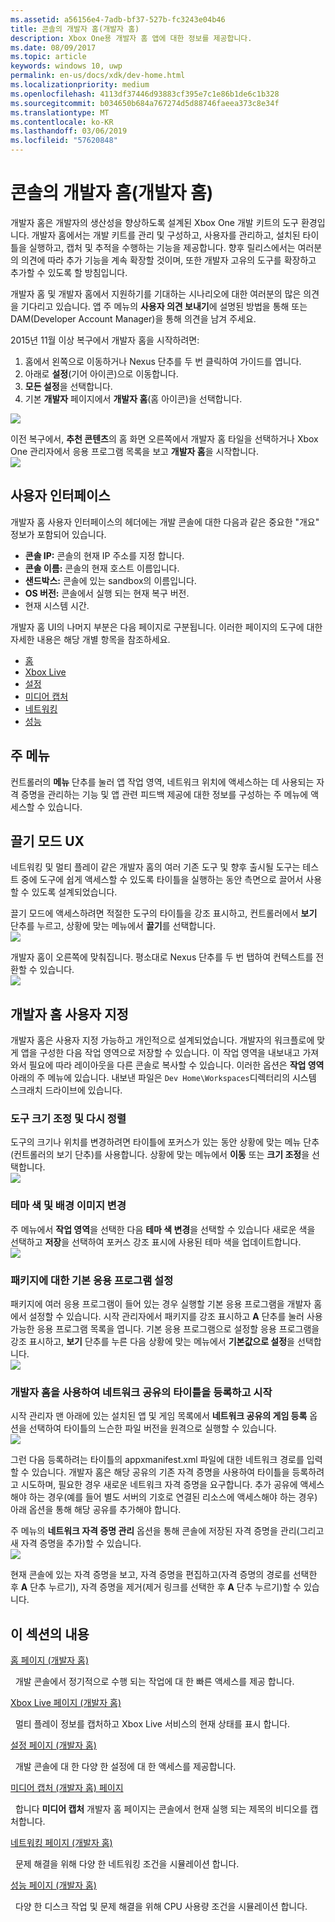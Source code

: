 ```yaml
---
ms.assetid: a56156e4-7adb-bf37-527b-fc3243e04b46
title: 콘솔의 개발자 홈(개발자 홈)
description: Xbox One용 개발자 홈 앱에 대한 정보를 제공합니다.
ms.date: 08/09/2017
ms.topic: article
keywords: windows 10, uwp
permalink: en-us/docs/xdk/dev-home.html
ms.localizationpriority: medium
ms.openlocfilehash: 4113df37446d93883cf395e7c1e86b1de6c1b328
ms.sourcegitcommit: b034650b684a767274d5d88746faeea373c8e34f
ms.translationtype: MT
ms.contentlocale: ko-KR
ms.lasthandoff: 03/06/2019
ms.locfileid: "57620848"
---
```

# <a name="developer-home-on-the-console-dev-home"></a>콘솔의 개발자 홈(개발자 홈)
   
  
개발자 홈은 개발자의 생산성을 향상하도록 설계된 Xbox One 개발 키트의 도구 환경입니다. 개발자 홈에서는 개발 키트를 관리 및 구성하고, 사용자를 관리하고, 설치된 타이틀을 실행하고, 캡처 및 추적을 수행하는 기능을 제공합니다. 향후 릴리스에서는 여러분의 의견에 따라 추가 기능을 계속 확장할 것이며, 또한 개발자 고유의 도구를 확장하고 추가할 수 있도록 할 방침입니다.   
   
  
개발자 홈 및 개발자 홈에서 지원하기를 기대하는 시나리오에 대한 여러분의 많은 의견을 기다리고 있습니다. 앱 주 메뉴의 **사용자 의견 보내기**에 설명된 방법을 통해 또는 DAM(Developer Account Manager)을 통해 의견을 남겨 주세요.   
   
  
2015년 11월 이상 복구에서 개발자 홈을 시작하려면:  
 
   1. 홈에서 왼쪽으로 이동하거나 Nexus 단추를 두 번 클릭하여 가이드를 엽니다.  
   1. 아래로 **설정**(기어 아이콘)으로 이동합니다.   
   1. **모든 설정**을 선택합니다.  
   1. 기본 **개발자** 페이지에서 **개발자 홈**(홈 아이콘)을 선택합니다.   

 ![](images/dev_home_icons.png)   
  
이전 복구에서, **추천 콘텐츠**의 홈 화면 오른쪽에서 개발자 홈 타일을 선택하거나 Xbox One 관리자에서 응용 프로그램 목록을 보고 **개발자 홈**을 시작합니다.   
 ![](images/dev_home_1.png) 
<a id="ID4EBC"></a>

   

## <a name="user-interface"></a>사용자 인터페이스  
   
  
개발자 홈 사용자 인터페이스의 헤더에는 개발 콘솔에 대한 다음과 같은 중요한 "개요" 정보가 포함되어 있습니다.   
 
   *  **콘솔 IP:** 콘솔의 현재 IP 주소를 지정 합니다.   
   *  **콘솔 이름:** 콘솔의 현재 호스트 이름입니다.  
   *  **샌드박스:** 콘솔에 있는 sandbox의 이름입니다.  
   *  **OS 버전:** 콘솔에서 실행 되는 현재 복구 버전.
   *  현재 시스템 시간.   

   
  
개발자 홈 UI의 나머지 부분은 다음 페이지로 구분됩니다. 이러한 페이지의 도구에 대한 자세한 내용은 해당 개별 항목을 참조하세요.   
 
   *  [홈](devhome-home.md)  
   *  [Xbox Live](devhome-live.md)  
   *  [설정](devhome-settings.md)  
   *  [미디어 캡처](devhome-capture.md)  
   *  [네트워킹](devhome-networking.md)  
   *  [성능](devhome-performance.md)  

  
<a id="ID4EKE"></a>

   

## <a name="main-menu"></a>주 메뉴  
   
  
컨트롤러의 **메뉴** 단추를 눌러 앱 작업 영역, 네트워크 위치에 액세스하는 데 사용되는 자격 증명을 관리하는 기능 및 앱 관련 피드백 제공에 대한 정보를 구성하는 주 메뉴에 액세스할 수 있습니다.   
  
<a id="ID4EUE"></a>

   

## <a name="snap-mode-ux"></a>끌기 모드 UX  
   
  
네트워킹 및 멀티 플레이 같은 개발자 홈의 여러 기존 도구 및 향후 출시될 도구는 테스트 중에 도구에 쉽게 액세스할 수 있도록 타이틀을 실행하는 동안 측면으로 끌어서 사용할 수 있도록 설계되었습니다.   
   
  
끌기 모드에 액세스하려면 적절한 도구의 타이틀을 강조 표시하고, 컨트롤러에서 **보기** 단추를 누르고, 상황에 맞는 메뉴에서 **끌기**를 선택합니다.  
 ![](images/dev_home_4.png)   
  
개발자 홈이 오른쪽에 맞춰집니다. 평소대로 Nexus 단추를 두 번 탭하여 컨텍스트를 전환할 수 있습니다.  
 ![](images/dev_home_5.png)  
<a id="ID4EKF"></a>

   

## <a name="customizing-dev-home"></a>개발자 홈 사용자 지정  
   
  
개발자 홈은 사용자 지정 가능하고 개인적으로 설계되었습니다. 개발자의 워크플로에 맞게 앱을 구성한 다음 작업 영역으로 저장할 수 있습니다. 이 작업 영역을 내보내고 가져와서 필요에 따라 레이아웃을 다른 콘솔로 복사할 수 있습니다. 이러한 옵션은 **작업 영역** 아래의 주 메뉴에 있습니다. 내보낸 파일은 `Dev Home\Workspaces`디렉터리의 시스템 스크래치 드라이브에 있습니다.   
 
<a id="ID4EVF"></a>

   

### <a name="resizing-and-reordering-tools"></a>도구 크기 조정 및 다시 정렬  
   
  
도구의 크기나 위치를 변경하려면 타이틀에 포커스가 있는 동안 상황에 맞는 메뉴 단추(컨트롤러의 보기 단추)를 사용합니다. 상황에 맞는 메뉴에서 **이동** 또는 **크기 조정**을 선택합니다.   
 ![](images/dev_home_6.png)  
<a id="ID4EEG"></a>

   

### <a name="changing-theme-color-and-background-image"></a>테마 색 및 배경 이미지 변경  
   
  
주 메뉴에서 **작업 영역**을 선택한 다음 **테마 색 변경**을 선택할 수 있습니다 새로운 색을 선택하고 **저장**을 선택하여 포커스 강조 표시에 사용된 테마 색을 업데이트합니다.   
 ![](images/dev_home_7.png)  
<a id="ID4EVG"></a>

   

### <a name="setting-the-default-application-for-a-package"></a>패키지에 대한 기본 응용 프로그램 설정  
   
  
패키지에 여러 응용 프로그램이 들어 있는 경우 실행할 기본 응용 프로그램을 개발자 홈에서 설정할 수 있습니다. 시작 관리자에서 패키지를 강조 표시하고 **A** 단추를 눌러 사용 가능한 응용 프로그램 목록을 엽니다. 기본 응용 프로그램으로 설정할 응용 프로그램을 강조 표시하고, **보기** 단추를 누른 다음 상황에 맞는 메뉴에서 **기본값으로 설정**을 선택합니다.   
 ![](images/dev_home_setdefault.png)  
<a id="ID4EGH"></a>

   

### <a name="using-dev-home-to-register-and-launch-titles-from-a-network-share"></a>개발자 홈을 사용하여 네트워크 공유의 타이틀을 등록하고 시작  
   
  
시작 관리자 맨 아래에 있는 설치된 앱 및 게임 목록에서 **네트워크 공유의 게임 등록** 옵션을 선택하여 타이틀의 느슨한 파일 버전을 원격으로 실행할 수 있습니다.   
 ![](images/dev_home_8.png)   
  
그런 다음 등록하려는 타이틀의 appxmanifest.xml 파일에 대한 네트워크 경로를 입력할 수 있습니다. 개발자 홈은 해당 공유의 기존 자격 증명을 사용하여 타이틀을 등록하려고 시도하며, 필요한 경우 새로운 네트워크 자격 증명을 요구합니다. 추가 공유에 액세스해야 하는 경우(예를 들어 별도 서버의 기호로 연결된 리소스에 액세스해야 하는 경우) 아래 옵션을 통해 해당 공유를 추가해야 합니다.   
   
  
주 메뉴의 **네트워크 자격 증명 관리** 옵션을 통해 콘솔에 저장된 자격 증명을 관리(그리고 새 자격 증명을 추가)할 수 있습니다.   
 ![](images/dev_home_9.png)   
  
현재 콘솔에 있는 자격 증명을 보고, 자격 증명을 편집하고(자격 증명의 경로를 선택한 후 **A** 단추 누르기), 자격 증명을 제거(제거 링크를 선택한 후 **A** 단추 누르기)할 수 있습니다.   
   
<a id="ID4EGAAC"></a>

   

## <a name="in-this-section"></a>이 섹션의 내용  
  
[홈 페이지 (개발자 홈)](devhome-home.md)  


&nbsp;&nbsp;개발 콘솔에서 정기적으로 수행 되는 작업에 대 한 빠른 액세스를 제공 합니다. 
  
  
[Xbox Live 페이지 (개발자 홈)](devhome-live.md)  


&nbsp;&nbsp;멀티 플레이 정보를 캡처하고 Xbox Live 서비스의 현재 상태를 표시 합니다. 
  
  
[설정 페이지 (개발자 홈)](devhome-settings.md)  


&nbsp;&nbsp;개발 콘솔에 대 한 다양 한 설정에 대 한 액세스를 제공합니다. 
  
  
[미디어 캡처 (개발자 홈) 페이지](devhome-capture.md)  


&nbsp;&nbsp;합니다 **미디어 캡처** 개발자 홈 페이지는 콘솔에서 현재 실행 되는 제목의 비디오를 캡처합니다. 
  
  
[네트워킹 페이지 (개발자 홈)](devhome-networking.md)  


&nbsp;&nbsp;문제 해결을 위해 다양 한 네트워킹 조건을 시뮬레이션 합니다. 
  
  
[성능 페이지 (개발자 홈)](devhome-performance.md)  


&nbsp;&nbsp;다양 한 디스크 작업 및 문제 해결을 위해 CPU 사용량 조건을 시뮬레이션 합니다. 
 